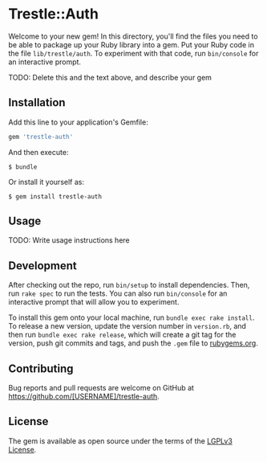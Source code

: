 # Trestle::Auth

Welcome to your new gem! In this directory, you'll find the files you need to be able to package up your Ruby library into a gem. Put your Ruby code in the file `lib/trestle/auth`. To experiment with that code, run `bin/console` for an interactive prompt.

TODO: Delete this and the text above, and describe your gem

## Installation

Add this line to your application's Gemfile:

```ruby
gem 'trestle-auth'
```

And then execute:

    $ bundle

Or install it yourself as:

    $ gem install trestle-auth

## Usage

TODO: Write usage instructions here

## Development

After checking out the repo, run `bin/setup` to install dependencies. Then, run `rake spec` to run the tests. You can also run `bin/console` for an interactive prompt that will allow you to experiment.

To install this gem onto your local machine, run `bundle exec rake install`. To release a new version, update the version number in `version.rb`, and then run `bundle exec rake release`, which will create a git tag for the version, push git commits and tags, and push the `.gem` file to [rubygems.org](https://rubygems.org).

## Contributing

Bug reports and pull requests are welcome on GitHub at https://github.com/[USERNAME]/trestle-auth.


## License

The gem is available as open source under the terms of the [LGPLv3 License](https://opensource.org/licenses/LGPL-3.0).
